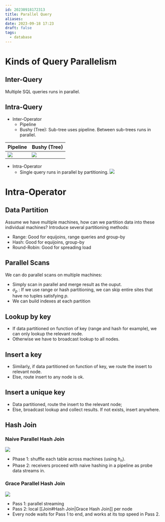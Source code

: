 ```yaml
---
id: 20230918172313
title: Parallel Query
aliases: 
date: 2023-09-18 17:23
draft: false
tags:
  - database
---
```



# Kinds of Query Parallelism

## Inter-Query

Multiple SQL queries runs in parallel.

## Intra-Query

- Inter-Operator
   - Pipeline
	- Bushy (Tree): Sub-tree uses pipeline. Between sub-trees runs in parallel. 
 
| Pipeline | Bushy (Tree) |
| -------- | ------------ |
| ![](https://r2.hcplantern.top/2023/09/17/Snipaste_2023-09-19_14-32-09.png)         |  ![](https://r2.hcplantern.top/2023/09/17/Snipaste_2023-09-19_14-34-41.png)            |

- Intra-Operator
	- Single query runs in parallel by partitioning. ![](https://r2.hcplantern.top/2023/09/17/Snipaste_2023-09-19_14-40-29.png)

# Intra-Operator

## Data Partition

Assume we have multiple machines, how can we partition data into these individual machines? Introduce several partitioning methods:
- Range: Good for equijoins, range queries and group-by
- Hash: Good for equijoins, group-by
- Round-Robin: Good for spreading load

## Parallel Scans

We can do parallel scans on multiple machines:
- Simply scan in parallel and merge result as the ouput.
- $\sigma_{p}$ : If we use range or hash partitioning, we can skip entire sites that have no tuples satisfying $p$.
- We can build indexes at each partition

## Lookup by key

- If data partitioned on function of key (range and hash for example), we can only lookup the relevant node.
- Otherwise we have to broadcast lookup to all nodes.

## Insert a key

- Similarly, if data partitioned on function of key, we route the insert to relevant node.
- Else, route insert to any node is ok.

## Insert a unique key

- Data partitioned, route the insert to the relevant node;
- Else, broadcast lookup and collect results. If not exists, insert anywhere.

## Hash Join

### Naive Parallel Hash Join

![](https://r2.hcplantern.top/2023/09/17/Snipaste_2023-09-19_15-16-03.png)

- Phase 1: shuffle each table across machines (using $h_{n}$).
- Phase 2: receivers proceed with naive hashing in a pipeline as probe data streams in.

### Grace Parallel Hash Join

![](https://r2.hcplantern.top/2023/09/17/Snipaste_2023-09-19_15-18-41.png)

- Pass 1: parallel streaming
- Pass 2: local [[Join#Hash Join|Grace Hash Join]] per node
- Every node waits for Pass 1 to end, and works at its top speed in Pass 2.

